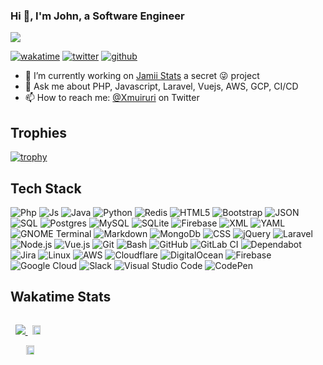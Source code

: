 ### Hi 👋,  I'm John, a Software Engineer
<p style="width:100%;">
   <img src="https://wakatime.com/share/@jmuiruri/ca219884-3d0e-4eab-b650-8332d6456120.png" />
  </p>

[![wakatime](https://wakatime.com/badge/user/6870ae7f-b360-4062-8408-a7a8c4420037.svg)](https://wakatime.com/@6870ae7f-b360-4062-8408-a7a8c4420037)
[![twitter](https://img.shields.io/twitter/follow/Xmuiruri?label=followers&logo=twitter&color=%23007ec6&style=plastic)](https://twitter.com/Xmuiruri)
[![github](https://img.shields.io/github/followers/j-muiruri?logo=github&style=plastic)](https://github.com/j-muiruri?tab=followers)

- 🔭 I’m currently working on [Jamii Stats](https://github.com/j-muiruri) a secret 😜 project
- 💬 Ask me about PHP, Javascript, Laravel, Vuejs, AWS, GCP, CI/CD 
- 📫 How to reach me: [@Xmuiruri](https://twitter.com/Xmuiruri) on Twitter

 <!-- [![John Muiruri's GitHub stats](https://github-readme-stats.vercel.app/api?username=j-muiruri)](https://github.com/j-muiruri/github-readme-stats) -->
<!--
**j-muiruri/j-muiruri** is a ✨ _special_ ✨ repository because its `README.md` (this file) appears on your GitHub profile.--
Here are some ideas to get you started:
 🔭 I’m currently working on ...
- 🌱 I’m currently learning ...
- 👯 I’m looking to collaborate on ...
- 🤔 I’m looking for help with ...
- 💬 Ask me about ...
- 📫 How to reach me: ...
- 😄 Pronouns: ...
- ⚡ Fun fact: ...
-->
## Trophies
[![trophy](https://github-profile-trophy.vercel.app/?username=j-muiruri&theme=onedark)](https://github.com/ryo-ma/github-profile-trophy)

## Tech Stack

![Php](https://img.shields.io/badge/Php-000000?style=flat&logo=php&logoColor=blue)
![Js](https://img.shields.io/badge/Javascript-000000?style=flat&logo=javascript&logoColor=yellow)
![Java](https://img.shields.io/badge/Java-000000?style=flat&logo=java&logoColor=orange)
![Python](https://img.shields.io/badge/Python-3776AB?logo=python&logoColor=fff)
![Redis](https://img.shields.io/badge/Redis-%23DD0031.svg?logo=redis&logoColor=white)
![HTML5](https://img.shields.io/badge/HTML5-000000?style=flat&logo=HTML5)
![Bootstrap](https://img.shields.io/badge/Bootstrap-7952B3?logo=bootstrap&logoColor=fff)
![JSON](https://img.shields.io/badge/JSON-000?logo=json&logoColor=fff)
![SQL](https://img.shields.io/badge/-SQL-000000?style=flat&logo=MySQL)
![Postgres](https://img.shields.io/badge/Postgres-%23316192.svg?logo=postgresql&logoColor=white)
![MySQL](https://img.shields.io/badge/MySQL-4479A1?logo=mysql&logoColor=fff)
![SQLite](https://img.shields.io/badge/SQLite-%2307405e.svg?logo=sqlite&logoColor=white)
![Firebase](https://img.shields.io/badge/Firebase-039BE5?logo=Firebase&logoColor=white)
![XML](https://img.shields.io/badge/XML-767C52?logo=xml&logoColor=fff)
![YAML](https://img.shields.io/badge/YAML-CB171E?logo=yaml&logoColor=fff)
![GNOME Terminal](https://img.shields.io/badge/GNOME%20Terminal-241F31?logo=gnometerminal&logoColor=fff)
![Markdown](https://img.shields.io/badge/Markdown-%23000000.svg?logo=markdown&logoColor=white)
![MongoDb](https://img.shields.io/badge/-MongoDB-000000?style=flat&logo=mongodb)
![CSS](https://img.shields.io/badge/CSS-000000?style=flat&logo=CSS3&logoColor=F05032)
![jQuery](https://img.shields.io/badge/-jQuery-000000?style=flat&logo=jQuery&logoColor=0769AD)
![Laravel](https://img.shields.io/badge/Laravel-%23FF2D20.svg?logo=laravel&logoColor=white) 
![Node.js](https://img.shields.io/badge/Nodejs-000000?style=flat&logo=node.js&logoColor=green)
![Vue.js](https://img.shields.io/badge/Vue.js-4FC08D?logo=vuedotjs&logoColor=fff)
![Git](https://img.shields.io/badge/Git-F05032?logo=git&logoColor=fff)
![Bash](https://img.shields.io/badge/Bash-4EAA25?logo=gnubash&logoColor=fff)
![GitHub](https://img.shields.io/badge/-GitHub-000000?style=flat&logo=github&logoColor=FFFFFF)
![GitLab CI](https://img.shields.io/badge/GitLab%20CI-FC6D26?logo=gitlab&logoColor=fff)
![Dependabot](https://img.shields.io/badge/Dependabot-025E8C?logo=dependabot&logoColor=fff)
![Jira](https://img.shields.io/badge/-Jira-000000?style=flat&logo=jira-software&logoColor=ffffff)
![Linux](https://img.shields.io/badge/Linux-FCC624?logo=linux&logoColor=black)
![AWS](https://img.shields.io/badge/AWS-%23FF9900.svg?logo=amazon-web-services&logoColor=white)
![Cloudflare](https://img.shields.io/badge/Cloudflare-F38020?logo=Cloudflare&logoColor=white)
![DigitalOcean](https://img.shields.io/badge/DigitalOcean-%230167ff.svg?logo=digitalOcean&logoColor=white)
![Firebase](https://img.shields.io/badge/Firebase-039BE5?logo=Firebase&logoColor=white)
![Google Cloud](https://img.shields.io/badge/Google%20Cloud-%234285F4.svg?logo=google-cloud&logoColor=white)
![Slack](https://img.shields.io/badge/Slack-4A154B?logo=slack&logoColor=fff)
![Visual Studio Code](https://custom-icon-badges.demolab.com/badge/Visual%20Studio%20Code-0078d7.svg?logo=vsc&logoColor=white)
![CodePen](https://img.shields.io/badge/CodePen-white?&logo=codepen&logoColor=black)

## Wakatime Stats
<div style="display: flex">
   <a href="https://wakatime.com">
    <p align=center>
      <img src="https://wakatime.com/wrapped/2023/6870ae7f-b360-4062-8408-a7a8c4420037/fbacec8fb9351944a93635af0a1a2315a1778fb0.png" />
    <img style="width:45%; height=10%;"src="https://wakatime.com/share/@jmuiruri/980a5578-4f51-4e5c-84ac-c5db7f73c909.png" />
    <img style="width:45%; height=250px" src="https://wakatime.com/share/@jmuiruri/1b3f9940-5bcd-457c-9cc3-daba0e89917c.png" />
    </p>
   </a>
</div>
 
